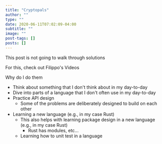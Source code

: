```yaml
---
title: "Cryptopals"
author: ""
type: ""
date: 2020-06-11T07:02:09-04:00
subtitle: ""
image: ""
post-tags: []
posts: []
---
```


This post is not going to walk through solutions

For this, check out Filippo's Videos

Why do I do them

* Think about something that I don't think about in my day-to-day
* Dive into parts of a language that I don't often use in my day-to-day
* Practice API design
  * Some of the  problems are deliberately designed to build on each other
* Learning a new language (e.g., in my case Rust)
  * This also helps with learning package design in a new language (e.g., in my case Rust)
    * Rust has modules, etc...
  * Learning how to unit test in a language
